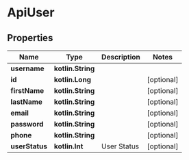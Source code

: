 
# ApiUser

## Properties
| Name | Type | Description | Notes |
| ------------ | ------------- | ------------- | ------------- |
| **username** | **kotlin.String** |  |  |
| **id** | **kotlin.Long** |  |  [optional] |
| **firstName** | **kotlin.String** |  |  [optional] |
| **lastName** | **kotlin.String** |  |  [optional] |
| **email** | **kotlin.String** |  |  [optional] |
| **password** | **kotlin.String** |  |  [optional] |
| **phone** | **kotlin.String** |  |  [optional] |
| **userStatus** | **kotlin.Int** | User Status |  [optional] |



